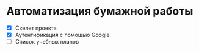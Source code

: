 # Автоматизация бумажной работы

- [x] Скелет проекта
- [x] Аутентификация с помощью Google
- [ ] Список учебных планов
